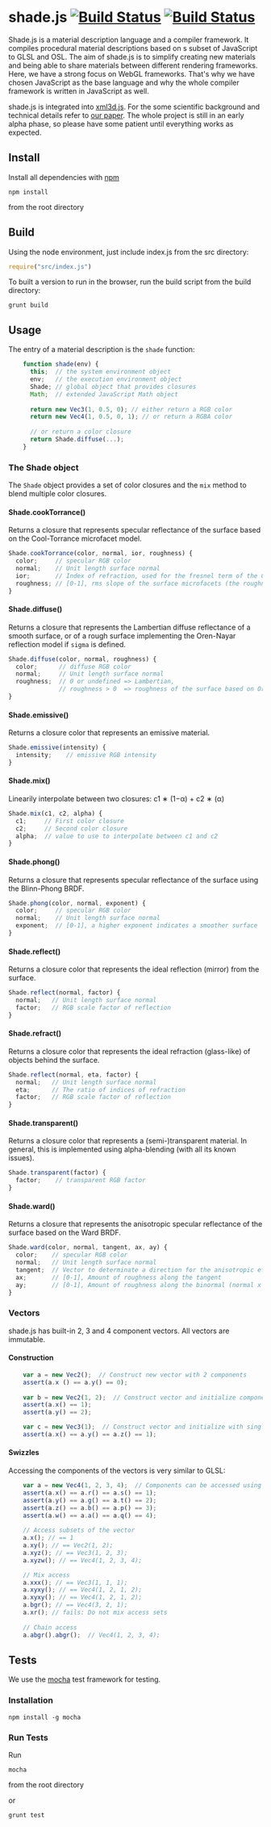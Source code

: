 # shade.js [![Build Status](https://img.shields.io/travis/xml3d/shade.js/develop.svg)](https://travis-ci.org/xml3d/shade.js)  [![Build Status](https://img.shields.io/npm/l/shade.js.svg)](http://opensource.org/licenses/MIT)

Shade.js is a material description language and a compiler framework.
It compiles procedural material descriptions based on s subset of JavaScript to GLSL and OSL.
The aim of shade.js is to simplify creating new materials and being able to share materials between different rendering
frameworks.
Here, we have a strong focus on WebGL frameworks.
That's why we have chosen JavaScript as the base language and why the whole compiler framework is written in JavaScript
as well.

shade.js is integrated into [xml3d.js](https://github.com/xml3d/xml3d.js).
For the some scientific background and technical details refer to [our paper](http://xml3d.org/xml3d/papers/shade.js/).
The whole project is still in an early alpha phase, so please have some patient until everything works as expected.


## Install

Install all dependencies with [npm](http://npmjs.org)

```
npm install
```

from the root directory

## Build

Using the node environment, just include index.js from the src directory:

```javascript
require("src/index.js")
```

To built a version to run in the browser, run the build script from the build directory:

```
grunt build
```

## Usage

The entry of a material description is the ```shade``` function:

```javascript
    function shade(env) {
      this;  // the system environment object
      env;   // the execution environment object
      Shade; // global object that provides closures
      Math;  // extended JavaScript Math object
      
      return new Vec3(1, 0.5, 0); // either return a RGB color
      return new Vec4(1, 0.5, 0, 1); // or return a RGBA color
      
      // or return a color closure
      return Shade.diffuse(...);
    }
```    

### The Shade object

The ```Shade``` object provides a set of color closures and the ```mix``` method to blend multiple color closures.


#### Shade.cookTorrance()
Returns a closure that represents specular reflectance of the surface based on the Cool-Torrance microfacet model.

```javascript
Shade.cookTorrance(color, normal, ior, roughness) {
  color;     // specular RGB color
  normal;    // Unit length surface normal
  ior;       // Index of refraction, used for the fresnel term of the Cook-Torrance model
  roughness; // [0-1], rms slope of the surface microfacets (the roughness of the material)
}
```

#### Shade.diffuse()
Returns a closure that represents the Lambertian diffuse reflectance of a smooth surface, or of a rough surface implementing the Oren-Nayar reflection model if ```sigma``` is defined.

```javascript
Shade.diffuse(color, normal, roughness) {
  color;      // diffuse RGB color
  normal;     // Unit length surface normal
  roughness;  // 0 or undefined => Lambertian,
              // roughness > 0  => roughness of the surface based on Oren-Nayar
}
```

#### Shade.emissive()
Returns a closure color that represents an emissive material.

```javascript
Shade.emissive(intensity) {
  intensity;    // emissive RGB intensity
}
```

#### Shade.mix()
Linearily interpolate between two closures: c1 ∗ (1−α) + c2 ∗ (α)

```javascript
Shade.mix(c1, c2, alpha) {
  c1;     // First color closure
  c2;     // Second color closure
  alpha;  // value to use to interpolate between c1 and c2
}
```

#### Shade.phong()
Returns a closure that represents specular reflectance of the surface using the Blinn-Phong BRDF.

```javascript
Shade.phong(color, normal, exponent) {
  color;     // specular RGB color
  normal;    // Unit length surface normal
  exponent;  // [0-1], a higher exponent indicates a smoother surface
}
```

#### Shade.reflect()
Returns a closure color that represents the ideal reflection (mirror) from the surface.

```javascript
Shade.reflect(normal, factor) {
  normal;   // Unit length surface normal
  factor;   // RGB scale factor of reflection
}
```

#### Shade.refract()
Returns a closure color that represents the ideal refraction (glass-like) of objects behind the surface.

```javascript
Shade.reflect(normal, eta, factor) {
  normal;   // Unit length surface normal
  eta;      // The ratio of indices of refraction
  factor;   // RGB scale factor of reflection
}
```

#### Shade.transparent()
Returns a closure color that represents a (semi-)transparent material.
In general, this is implemented using alpha-blending (with all its known issues).

```javascript
Shade.transparent(factor) {
  factor;    // transparent RGB factor
}
```


#### Shade.ward()
Returns a closure that represents the anisotropic specular reflectance of the surface based on the Ward BRDF.

```javascript
Shade.ward(color, normal, tangent, ax, ay) {
  color;    // specular RGB color
  normal;   // Unit length surface normal
  tangent;  // Vector to determinate a direction for the anisotropic effects
  ax;       // [0-1], Amount of roughness along the tangent
  ay;       // [0-1], Amount of roughness along the binormal (normal x tangent)
}
```

### Vectors

shade.js has built-in  2, 3 and 4 component vectors. All vectors are immutable.

#### Construction

```javascript
    var a = new Vec2();  // Construct new vector with 2 components
    assert(a.x () == a.y() == 0);
    
    var b = new Vec2(1, 2);  // Construct vector and initialize components
    assert(a.x() == 1);
    assert(a.y() == 2);

    var c = new Vec3(1);  // Construct vector and initialize with single value
    assert(a.x() == a.y() == a.z() == 1);

```    

#### Swizzles
Accessing the components of the vectors is very similar to GLSL:

```javascript
    var a = new Vec4(1, 2, 3, 4);  // Components can be accessed using sets x/y/z/w or r/g/b/a, s/t/p/q
    assert(a.x() == a.r() == a.s() == 1);
    assert(a.y() == a.g() == a.t() == 2);
    assert(a.z() == a.b() == a.p() == 3);
    assert(a.w() == a.a() == a.q() == 4);
    
    // Access subsets of the vector
    a.x(); // == 1
    a.xy(); // == Vec2(1, 2);
    a.xyz(); // == Vec3(1, 2, 3);
    a.xyzw(); // == Vec4(1, 2, 3, 4);

    // Mix access
    a.xxx(); // == Vec3(1, 1, 1);
    a.xyxy(); // == Vec4(1, 2, 1, 2);
    a.xyxy(); // == Vec4(1, 2, 1, 2);
    a.bgr(); // == Vec4(3, 2, 1);
    a.xr(); // fails: Do not mix access sets
    
    // Chain access
    a.abgr().abgr();  // Vec4(1, 2, 3, 4);

```    



## Tests

We use the [mocha](http://visionmedia.github.io/mocha/) test framework for testing.

### Installation
```
npm install -g mocha
```

### Run Tests

Run

```
mocha
```

from the root directory

or

```
grunt test
```
